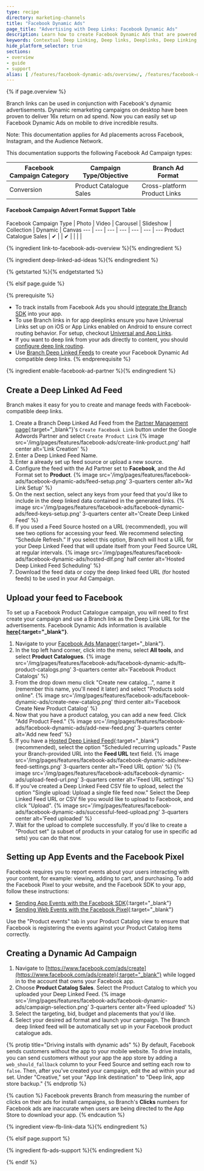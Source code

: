 ```yaml
---
type: recipe
directory: marketing-channels
title: "Facebook Dynamic Ads"
page_title: "Advertising with Deep Links: Facebook Dynamic Ads"
description: Learn how to create Facebook Dynamic Ads that are powered by Branch Metrics deep links. It’s simple - configure the dashboard, generate links and set up your app.
keywords: Contextual Deep Linking, Deep links, Deeplinks, Deep Linking, Deeplinking, Deferred Deep Linking, Deferred Deeplinking, Google App Indexing, Google App Invites, Apple Universal Links, Apple Spotlight Search, Facebook App Links, AppLinks, Deepviews, Deep views, Advertising, Ads, Facebook Ads, Facebook Authentication
hide_platform_selector: true
sections:
- overview
- guide
- support
alias: [ /features/facebook-dynamic-ads/overview/, /features/facebook-dynamic-ads/overview/, /features/facebook-dynamic-ads/guide/, /features/facebook-dynamic-ads/support/ ]  
---
```


{% if page.overview %}

Branch links can be used in conjunction with Facebook's dynamic advertisements. Dynamic remarketing campaigns on desktop have been proven to deliver 16x return on ad spend. Now you can easily set up Facebook Dynamic Ads on mobile to drive incredible results.

Note: This documentation applies for Ad placements across Facebook, Instagram, and the Audience Network.

This documentation supports the following Facebook Ad Campaign types:

Facebook Campaign Category | Campaign Type/Objective | Branch Ad Format
--- | --- | ---
Conversion | Product Catalogue Sales | Cross-platform Product Links

#### Facebook Campaign Advert Format Support Table

Facebook Campaign Type | Photo | Video | Carousel | Slideshow | Collection | Dynamic | Canvas
--- | --- | --- | --- | --- | --- | ---
Product Catalogue Sales | ✔︎ |  | ✔︎ |  |  |  |

{% ingredient link-to-facebook-ads-overview %}{% endingredient %}

{% ingredient deep-linked-ad-ideas %}{% endingredient %}

{% getstarted %}{% endgetstarted %}

{% elsif page.guide %}

{% prerequisite %}
- To track installs from Facebook Ads you should [integrate the Branch SDK]({{base.url}}/getting-started/sdk-integration-guide) into your app.
- To use Branch links in for app deeplinks ensure you have Universal Links set up on iOS or App Links enabled on Android to ensure correct routing behavior. For setup, checkout [Universal and App Links]({{base.url}}/getting-started/universal-app-links).
- If you want to deep link from your ads directly to content, you should [configure deep link routing]({{base.url}}/getting-started/deep-link-routing).
- Use [Branch Deep Linked Feeds](/features/deep-linked-feeds) to create your Facebook Dynamic Ad compatible deep links.
{% endprerequisite %}

{% ingredient enable-facebook-ad-partner %}{% endingredient %}

## Create a Deep Linked Ad Feed

Branch makes it easy for you to create and manage feeds with Facebook-compatible deep links.

1. Create a Branch Deep Linked Ad Feed from the [Partner Management page](https://dashboard.branch.io/ads/partner-management){:target="_blank"}'s `Create Facebook Link` button under the Google Adwords Partner and select `Create Product Link`
{% image src='/img/pages/features/facebook-ads/create-link-product.png' half center alt='Link Creation' %}
1. Enter a Deep Linked Feed Name.
1. Enter a already set up feed source or upload a new source.
1. Configure the feed with the Ad Partner set to **Facebook**, and the Ad Format set to **Product**.
{% image src='/img/pages/features/facebook-ads/facebook-dynamic-ads/feed-setup.png' 3-quarters center alt='Ad Link Setup' %}
1. On the next section, select any keys from your feed that you'd like to include in the deep linked data contained in the generated links.
{% image src='/img/pages/features/facebook-ads/facebook-dynamic-ads/feed-keys-setup.png' 3-quarters center alt='Create Deep Linked Feed' %}
1. If you used a Feed Source hosted on a URL (recommended), you will see two options for accessing your feed. We recommend selecting “Schedule Refresh.” If you select this option, Branch will host a URL for your Deep Linked Feed that will update itself from your Feed Source URL at regular intervals.
{% image src='/img/pages/features/facebook-ads/facebook-dynamic-ads/hosted-dlf.png' half center alt='Hosted Deep Linked Feed Scheduling' %}
1. Download the feed data or copy the deep linked feed URL (for hosted feeds) to be used in your Ad Campaign.

## Upload your feed to Facebook

To set up a Facebook Product Catalogue campaign, you will need to first create your campaign and use a Branch link as the Deep Link URL for the advertisements. Facebook Dynamic Ads information is available **[here](https://www.facebook.com/business/help/455326144628161){:target="_blank"}**.

1. Navigate to your [Facebook Ads Manager](https://www.facebook.com/ads/manager/){:target="_blank"}.
1. In the top left hand corner, click into the menu, select **All tools**, and select **Product Catalogues**.
{% image src='/img/pages/features/facebook-ads/facebook-dynamic-ads/fb-product-catalogs.png' 3-quarters center alt='Facebook Product Catalogs' %}
1. From the drop down menu click "Create new catalog...", name it (remember this name, you'll need it later) and select "Products sold online".
{% image src='/img/pages/features/facebook-ads/facebook-dynamic-ads/create-new-catalog.png' third center alt='Facebook Create New Product Catalog' %}
1. Now that you have a product catalog, you can add a new feed. Click "Add Product Feed."
{% image src='/img/pages/features/facebook-ads/facebook-dynamic-ads/add-new-feed.png' 3-quarters center alt='Add new feed' %}
1. If you have a [Hosted Deep Linked Feed](/features/deep-linked-feeds/guide/#schedule-refresh){:target="_blank"} (recommended), select the option "Scheduled recurring uploads." Paste your Branch-provided URL into the **Feed URL** text field.
{% image src='/img/pages/features/facebook-ads/facebook-dynamic-ads/new-feed-settings.png' 3-quarters center alt='Feed URL option' %}
{% image src='/img/pages/features/facebook-ads/facebook-dynamic-ads/upload-feed-url.png' 3-quarters center alt='Feed URL settings' %}
1. If you've created a Deep Linked Feed CSV file to upload, select the option "Single upload: Upload a single file feed now." Select the Deep Linked Feed URL or CSV file you would like to upload to Facebook, and click "Upload".
{% image src='/img/pages/features/facebook-ads/facebook-dynamic-ads/successful-feed-upload.png' 3-quarters center alt='Feed uploaded' %}
1. Wait for the upload to complete successfully. If you'd like to create a "Product set" (a subset of products in your catalog for use in specific ad sets) you can do that now.

## Setting up App Events and the Facebook Pixel

Facebook requires you to report events about your users interacting with your content, for example: viewing, adding to cart, and purchasing. To add the Facebook Pixel to your website, and the Facebook SDK to your app, follow these instructions:

- [Sending App Events with the Facebook SDK](https://developers.facebook.com/docs/app-events){:target="_blank"}
- [Sending Web Events with the Facebook Pixel](https://developers.facebook.com/docs/marketing-api/facebook-pixel/v2.8){:target="_blank"}

Use the "Product events" tab in your Product Catalog view to ensure that Facebook is registering the events against your Product Catalog items correctly.

## Creating a Dynamic Ad Campaign

1. Navigate to [https://www.facebook.com/ads/create](https://www.facebook.com/ads/create){:target="_blank"} while logged in to the account that owns your Facebook app.
1. Choose **Product Catalog Sales**. Select the Product Catalog to which you uploaded your Deep Linked Feed.
{% image src='/img/pages/features/facebook-ads/facebook-dynamic-ads/campaign-selection.png' 3-quarters center alt='Feed uploaded' %}
1. Select the targeting, bid, budget and placements that you'd like.
1. Select your desired ad format and launch your campaign. The Branch deep linked feed will be automatically set up in your Facebook product catalogue ads.

{% protip title="Driving installs with dynamic ads" %}
By default, Facebook sends customers without the app to your mobile website. To drive installs, you can send customers without your app the app store by adding a `web_should_fallback` column to your Feed Source and setting each row to `false`. Then, after you've created your campaign, edit the ad within your ad set. Under "Creative," set your "App link destination" to "Deep link, app store backup."
{% endprotip %}

{% caution %}
Facebook prevents Branch from measuring the number of clicks on their ads for install campaigns, so Branch's **Clicks** numbers for Facebook ads are inaccurate when users are being directed to the App Store to download your app.
{% endcaution %}

{% ingredient view-fb-link-data %}{% endingredient %}

{% elsif page.support %}

{% ingredient fb-ads-support %}{% endingredient %}

{% endif %}
